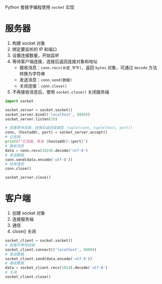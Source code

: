 Python 套接字编程使用 `socket` 实现

# 服务器

1. 构建 socket 对象
2. 绑定要监听的 IP 和端口
3. 设置连接数量，开始监听
4. 等待客户端连接，连接后返回连接对象和地址
	- 接收消息：`conn.recv(长度_字节)`，返回 `bytes` 对象，可通过 `decode` 方法转换为字符串
	- 发送消息：`conn.send(数据)`
	- 关闭连接：`conn.close()`
5. 不再接收消息后，使用 `socket.close()` 关闭服务端

```python
import socket

socket_server = socket.socket()
socket_server.bind(('localhost', 8080))
socket_server.listen(10)

# 阻塞等待连接，连接后返回值类型：tuple(conn, tuple(host, port))
conn, (hostaddr, port) = socket_server.accept()
# 已连接
print(f"已连接，来自 {hostaddr}:{port}")
# 接收消息
data = conn.recv(1024).decode('utf-8')
# 发送数据
conn.send(data.encode('utf-8'))
# 结束通信
conn.close()

socket_server.close()
```

# 客户端

1. 创建 socket 对象
2. 连接服务端
3. 通信
4. close() 关闭

```python
socket_client = socket.socket()
# 阻塞并等待连接
socket_client.connect(('localhost', 8080))
# 发送数据
socket_client.send(data.encode('utf-8'))
# 接收数据
data = socket_client.recv(1024).decode('utf-8')
# 关闭
socket_client.close()
```
